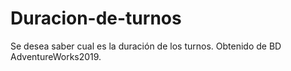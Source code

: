 # Duracion-de-turnos
Se desea saber cual es la duración de los turnos. Obtenido de BD AdventureWorks2019.

